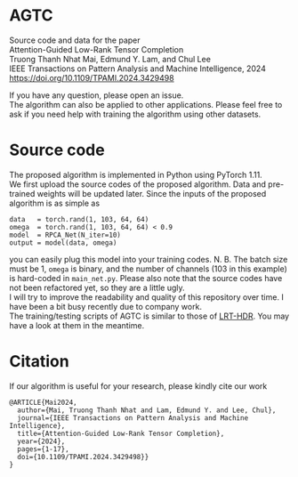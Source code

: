 # AGTC
Source code and data for the paper  
Attention-Guided Low-Rank Tensor Completion  
Truong Thanh Nhat Mai, Edmund Y. Lam, and Chul Lee  
IEEE Transactions on Pattern Analysis and Machine Intelligence, 2024  
https://doi.org/10.1109/TPAMI.2024.3429498

If you have any question, please open an issue.  
The algorithm can also be applied to other applications. Please feel free to ask if you need help with training the algorithm using other datasets.

# Source code
The proposed algorithm is implemented in Python using PyTorch 1.11.  
We first upload the source codes of the proposed algorithm. Data and pre-trained weights will be updated later. Since the inputs of the proposed algorithm is as simple as
```
data   = torch.rand(1, 103, 64, 64)
omega  = torch.rand(1, 103, 64, 64) < 0.9
model  = RPCA_Net(N_iter=10)
output = model(data, omega)
```
you can easily plug this model into your training codes. N. B. The batch size must be 1, `omega` is binary, and the number of channels (103 in this example) is hard-coded in `main_net.py`.
Please also note that the source codes have not been refactored yet, so they are a little ugly.  
I will try to improve the readability and quality of this repository over time. I have been a bit busy recently due to company work.  
The training/testing scripts of AGTC is similar to those of [LRT-HDR](https://github.com/mtntruong/LRT-HDR). You may have a look at them in the meantime.

# Citation
If our algorithm is useful for your research, please kindly cite our work
```
@ARTICLE{Mai2024,
  author={Mai, Truong Thanh Nhat and Lam, Edmund Y. and Lee, Chul},
  journal={IEEE Transactions on Pattern Analysis and Machine Intelligence}, 
  title={Attention-Guided Low-Rank Tensor Completion}, 
  year={2024},
  pages={1-17},
  doi={10.1109/TPAMI.2024.3429498}}
}
